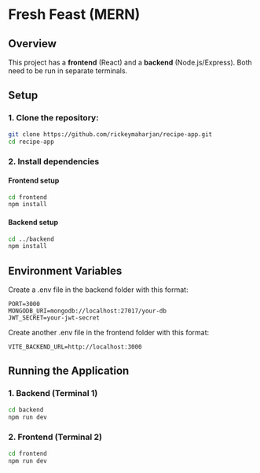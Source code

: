# Fresh Feast (MERN)

## Overview

This project has a **frontend** (React) and a **backend** (Node.js/Express). Both need to be run in separate terminals.

## Setup

### 1. Clone the repository:

```bash
git clone https://github.com/rickeymaharjan/recipe-app.git
cd recipe-app
```

### 2. Install dependencies
#### Frontend setup

```bash
cd frontend
npm install
```

#### Backend setup
```bash
cd ../backend
npm install
```

## Environment Variables
Create a .env file in the backend folder with this format:

```
PORT=3000
MONGODB_URI=mongodb://localhost:27017/your-db
JWT_SECRET=your-jwt-secret
```
Create another .env file in the frontend folder with this format: 

```
VITE_BACKEND_URL=http://localhost:3000
```

## Running the Application

### 1. Backend (Terminal 1)
```bash
cd backend
npm run dev
```

### 2. Frontend (Terminal 2)
```bash
cd frontend
npm run dev
```
